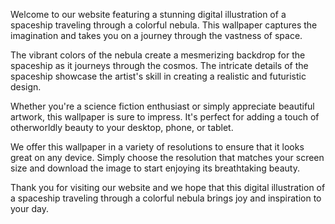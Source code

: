 <!--
Write me content for website with wallpaper "A digital illustration of a spaceship traveling through a colorful nebula."
-->

<!--font:Poppins.-->

Welcome to our website featuring a stunning digital illustration of a spaceship traveling through a colorful nebula. This wallpaper captures the imagination and takes you on a journey through the vastness of space.

The vibrant colors of the nebula create a mesmerizing backdrop for the spaceship as it journeys through the cosmos. The intricate details of the spaceship showcase the artist's skill in creating a realistic and futuristic design.

Whether you're a science fiction enthusiast or simply appreciate beautiful artwork, this wallpaper is sure to impress. It's perfect for adding a touch of otherworldly beauty to your desktop, phone, or tablet.

We offer this wallpaper in a variety of resolutions to ensure that it looks great on any device. Simply choose the resolution that matches your screen size and download the image to start enjoying its breathtaking beauty.

Thank you for visiting our website and we hope that this digital illustration of a spaceship traveling through a colorful nebula brings joy and inspiration to your day.
